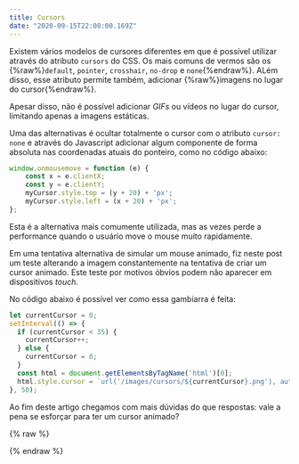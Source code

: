 ```yaml
---
title: Cursors
date: "2020-09-15T22:00:00.169Z"
---
```


Existem vários modelos de cursores diferentes em que é possível utilizar através do atributo `cursors` do CSS. Os mais comuns de vermos são os {%raw%}<code style="cursor:default">default</code><span>, </span><code style="cursor:pointer">pointer</code><span>, </span><code style="cursor:crosshair">crosshair</code><span>, </span><code style="cursor:no-drop">no-drop</code><span> e </span><code style="cursor:none">none</code>{%endraw%}. ALém disso, esse atributo permite também, adicionar {%raw%}<span class="image-cursor">imagens no lugar do cursor</span>{%endraw%}.

Apesar disso, não é possível adicionar _GIFs_ ou vídeos no lugar do cursor, limitando apenas a imagens estáticas.

Uma das alternativas é ocultar totalmente o cursor com o atributo `cursor: none` e através do Javascript adicionar algum componente de forma absoluta nas coordenadas atuais do ponteiro, como no código abaixo:

```js
window.onmousemove = function (e) {
    const x = e.clientX;
    const y = e.clientY;
    myCursor.style.top = (y + 20) + 'px';
    myCursor.style.left = (x + 20) + 'px';
};
```

Esta é a alternativa mais comumente utilizada, mas as vezes perde a performance quando o usuário move o mouse muito rapidamente.

Em uma tentativa alternativa de simular um mouse animado, fiz neste post um teste alterando a imagem constantemente na tentativa de criar um cursor animado. Este teste por motivos óbvios podem não aparecer em dispositivos _touch_.

No código abaixo é possível ver como essa gambiarra é feita:

```js
let currentCursor = 0;
setInterval(() => {
  if (currentCursor < 35) {
    currentCursor++;
  } else {
    currentCursor = 0;
  }
  const html = document.getElementsByTagName('html')[0];
  html.style.cursor = `url('/images/cursors/${currentCursor}.png'), auto`;
}, 50);
```

Ao fim deste artigo chegamos com mais dúvidas do que respostas: vale a pena se esforçar para ter um cursor animado?

{% raw %}
<style>
.image-cursor {
  cursor: url("/images/mini-logo.png"), auto;
}
</style>
<script>
  let currentCursor = 0;
  setInterval(() => {
    if (currentCursor < 35) {
      currentCursor++;
    } else {
      currentCursor = 0;
    }
    const html = document.getElementsByTagName('html')[0];
    html.style.cursor = `url('/images/cursors/${currentCursor}.png'), auto`;
  }, 50);
</script>
{% endraw %}
